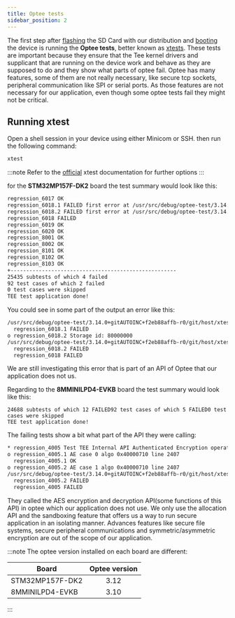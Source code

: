 ```yaml
---
title: Optee tests
sidebar_position: 2
---
```


The first step after [flashing](../technical/30.BSP/99.Flashing.mdx) the SD Card with our distribution and
[booting](../technical/20.HardwareSetup/20.intro.mdx) the device is running the **Optee tests**, better known as [xtests](https://github.com/OP-TEE/optee_test).
These tests are important because they ensure that the Tee kernel drivers and supplicant that are
running on the device work and behave as they are supposed to do and
they show what parts of optee fail.
Optee has many features, some of them are not really necessary, like secure tcp
sockets, peripheral communication like SPI or serial ports. As those
features are not necessary for our application, even though some optee
tests fail they might not be critical.

## Running xtest

Open a shell session in your device using either Minicom or SSH. then
run the following command:

```bash
xtest
```

:::note
Refer to the [official](https://optee.readthedocs.io/en/latest/building/gits/optee_test.html) xtest documentation for further options
:::

for the **STM32MP157F-DK2** board the test summary would look like this:

```bash
regression_6017 OK
regression_6018.1 FAILED first error at /usr/src/debug/optee-test/3.14.0+gitAUTOINC+f2eb88affb-r0/git/host/xtest/regression_6000.c:1707
regression_6018.2 FAILED first error at /usr/src/debug/optee-test/3.14.0+gitAUTOINC+f2eb88affb-r0/git/host/xtest/regression_6000.c:1697
regression_6018 FAILED
regression_6019 OK
regression_6020 OK
regression_8001 OK
regression_8002 OK
regression_8101 OK
regression_8102 OK
regression_8103 OK
+-----------------------------------------------------
25435 subtests of which 4 failed
92 test cases of which 2 failed
0 test cases were skipped
TEE test application done!
```

You could see in some part of the output an error like this:

```bash
/usr/src/debug/optee-test/3.14.0+gitAUTOINC+f2eb88affb-r0/git/host/xtest/regression_6000.c:1707: fs_write(&sess, obj, block, block_size) has an unexpected value: 0xffff3024 = TEE_ERROR_TARGET_DEAD, expected 0x0 = TEEC_SUCCESS
  regression_6018.1 FAILED
o regression_6018.2 Storage id: 80000000
/usr/src/debug/optee-test/3.14.0+gitAUTOINC+f2eb88affb-r0/git/host/xtest/regression_6000.c:1697: fs_create(&sess, file_01, sizeof(file_01), 0x00000002, 0, ((void *)0), 0, &obj, storage_id) has an unexpected value: 0xffff0003 = TEEC_ERROR_ACCESS_CONFLICT, expected 0x0 = TEEC_SUCCESS
  regression_6018.2 FAILED
  regression_6018 FAILED

```

We are still investigating this error that is part of an API of Optee
that our application does not us.

Regarding to the **8MMINILPD4-EVKB** board the test summary would look like this:

```text
24688 subtests of which 12 FAILED92 test cases of which 5 FAILED0 test
cases were skipped
TEE test application done!
```

The failing tests show a bit what part of the API they were calling:

```bash
* regression_4005 Test TEE Internal API Authenticated Encryption operations
o regression_4005.1 AE case 0 algo 0x40000710 line 2407
  regression_4005.1 OK
o regression_4005.2 AE case 1 algo 0x40000710 line 2407
/usr/src/debug/optee-test/3.14.0+gitAUTOINC+f2eb88affb-r0/git/host/xtest/regression_4000.c:2625: ta_crypt_cmd_ae_decrypt_final(c, &session, op2, ae_cases[n].ctx + ae_cases[n].in_incr, aeS
  regression_4005.2 FAILED
  regression_4005 FAILED
```

They called the AES encryption and decryption API(some functions of this API) in optee which our application does not use.
We only use the allocation API and the sandboxing feature that offers us a way to
run secure application in an isolating manner. Advances features like secure file systems, secure peripheral communications and
symmetric/asymmetric encryption are out of the scope of our application.

:::note
The optee version installed on each board are different:

| Board           | Optee version |
| --------------- | :-----------: |
| STM32MP157F-DK2 |     3.12      |
| 8MMINILPD4-EVKB |     3.10      |

:::
